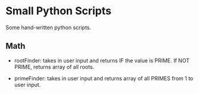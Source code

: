 # Small Python Scripts

Some hand-written python scripts.

## Math

* rootFinder: takes in user input and returns IF the value is PRIME. If NOT PRIME, returns array of all roots.

* primeFinder: takes in user input and returns array of all PRIMES from 1 to user input.
